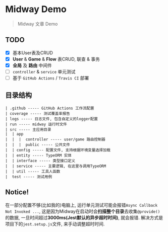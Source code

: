 # Midway Demo

> Midway 文章 Demo

## TODO

- [x] 基本User表及CRUD
- [x] **User** & **Game** & **Flow** 表CRUD, 联查 & 事务
- [x] **全局** 及 **路由** 中间件
- [ ] `controller` & `service` 单元测试
- [ ] 基于 `GitHub Actions` / `Travis CI` 部署

## 目录结构

```text
| .github ----- GitHub Actions 工作流配置
| coverage ----- 测试覆盖率报告
| logs ----- 日志文件, 包含自定义的logger配置
| run ----- midway 运行时文件
| src ----- 主应用目录
|  | app
|  |  |  controller ----- user/game 路由控制器
|  |  |  public ----- 公共文件
|  | config ----- 配置文件, 支持根据环境变量选择加载
|  | entity ----- TypeORM 实体
|  | interface ----- 类型接口定义
|  | service ----- 主要逻辑, 在这里与调用TypeORM
|  | util ----- 工具人函数
|  test ----- 测试用例
```

## Notice!

在一部分配置不够(比如我的)电脑上, 运行单元测试可能会报错`Async Callback Not Invoked ...`, 这是因为Midway在启动时会**扫描整个目录**去收集`@provide()`的数据, 一旦时间超过**3000ms(Jest默认的异步超时时间)**, 就会报错. 解决方式是项目下的`jest.setup.js`文件, 来手动调整超时时间.